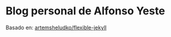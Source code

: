 # Blog personal de Alfonso Yeste


Basado en: [artemsheludko/flexible-jekyll](https://github.com/artemsheludko/flexible-jekyll)


